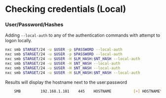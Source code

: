 # Checking credentials (Local)

### User/Password/Hashes

Adding `--local-auth` to any of the authentication commands with attempt to logon locally.

```bash
nxc smb $TARGET/24 -u $USER -p $PASSWORD --local-auth
nxc smb $TARGET/24 -u $USER -p $PASSWORD --local-auth
nxc smb $TARGET/24 -u $USER -H $LM_HASH:$NT_HASH --local-auth
nxc smb $TARGET/24 -u $USER -H $NT_HASH --local-auth
nxc smb $TARGET/24 -u $USER -H $NT_HASH --local-auth
nxc smb $TARGET/24 -u $USER -H $LM_HASH:$NT_HASH --local-auth
```

Results will display the hostname next to the user:password

```bash
	SMB         192.168.1.101    445    HOSTNAME          [+] HOSTNAME\Username:Password (Pwn3d!)  
```
